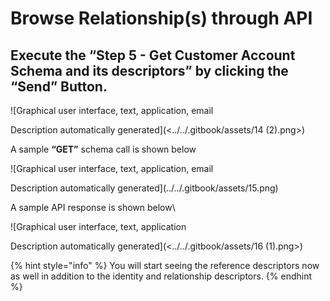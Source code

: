 # Browse Relationship(s) through API

## Execute the **“Step 5 - Get Customer Account Schema and its descriptors”** by clicking the **“Send”** Button.

![Graphical user interface, text, application, email

Description automatically generated](<../../.gitbook/assets/14 (2).png>)

A sample **“GET”** schema call is shown below

![Graphical user interface, text, application, email

Description automatically generated](../../.gitbook/assets/15.png)

A sample API response is shown below\


![Graphical user interface, text, application

Description automatically generated](<../../.gitbook/assets/16 (1).png>)

{% hint style="info" %}
You will start seeing the reference descriptors now as well in addition to the identity and relationship descriptors.
{% endhint %}
